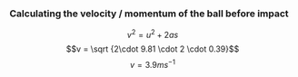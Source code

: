 ### Calculating the velocity / momentum of the ball before impact
$$v^2 = u^2 + 2as$$
$$v = \sqrt {2\cdot 9.81 \cdot 2 \cdot 0.39}$$
$$ v = 3.9 ms^{-1}$$